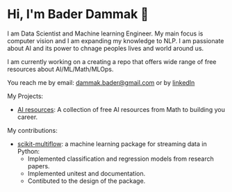 # Hi, I'm Bader Dammak 👋 


I am Data Scientist and Machine learning Engineer. My main focus is computer vision and I am expanding my knowledge to NLP. I am passionate about AI and its power to chnage peoples lives and world around us.

I am currently working on a creating a repo that offers wide range of free resources about AI/ML/Math/MLOps.

You reach me by email: dammak.bader@gmail.com or by [linkedIn](https://www.linkedin.com/in/bader-dammak/)


My Projects:

* [AI resources](https://github.com/Darkmyter/AI-resources): A collection of free AI resources from Math to building you career.


My contributions:

* [scikit-multiflow](https://github.com/scikit-multiflow/scikit-multiflow): a machine learning package for streaming data in Python:
  * Implemented classification and regression models from research papers.
  * Implemented unitest and documentation.
  * Contibuted to the design of the package.

<!---
Darkmyter/Darkmyter is a ✨ special ✨ repository because its `README.md` (this file) appears on your GitHub profile.
You can click the Preview link to take a look at your changes.
--->
